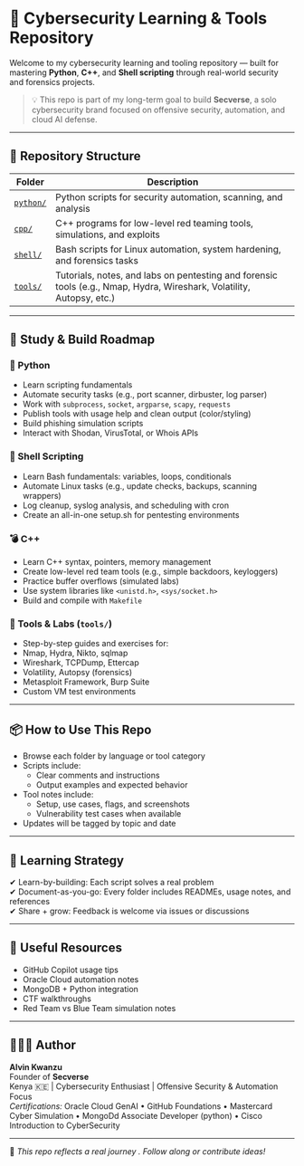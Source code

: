 # 🔐 Cybersecurity Learning & Tools Repository

Welcome to my cybersecurity learning and tooling repository — built for mastering **Python**, **C++**, and **Shell scripting** through real-world security and forensics projects.

> 💡 This repo is part of my long-term goal to build **Secverse**, a solo cybersecurity brand focused on offensive security, automation, and cloud AI defense.

---

## 📁 Repository Structure

| Folder     | Description                                                                 |
|------------|-----------------------------------------------------------------------------|
| [`python/`](python/) | Python scripts for security automation, scanning, and analysis              |
| [`cpp/`](cpp/)       | C++ programs for low-level red teaming tools, simulations, and exploits     |
| [`shell/`](shell/)   | Bash scripts for Linux automation, system hardening, and forensics tasks   |
| [`tools/`](tools/)   | Tutorials, notes, and labs on pentesting and forensic tools (e.g., Nmap, Hydra, Wireshark, Volatility, Autopsy, etc.) |

---

## 🧭 Study & Build Roadmap

### 🐍 Python 
-  Learn scripting fundamentals
-  Automate security tasks (e.g., port scanner, dirbuster, log parser)
-  Work with `subprocess`, `socket`, `argparse`, `scapy`, `requests`
-  Publish tools with usage help and clean output (color/styling)
-  Build phishing simulation scripts
-  Interact with Shodan, VirusTotal, or Whois APIs

### 🐚 Shell Scripting 
-  Learn Bash fundamentals: variables, loops, conditionals
-  Automate Linux tasks (e.g., update checks, backups, scanning wrappers)
-  Log cleanup, syslog analysis, and scheduling with cron
-  Create an all-in-one setup.sh for pentesting environments

### 💣 C++ 
-  Learn C++ syntax, pointers, memory management
-  Create low-level red team tools (e.g., simple backdoors, keyloggers)
-  Practice buffer overflows (simulated labs)
-  Use system libraries like `<unistd.h>`, `<sys/socket.h>`
-  Build and compile with `Makefile`

### 🧪 Tools & Labs (`tools/`)
-  Step-by-step guides and exercises for:
  - Nmap, Hydra, Nikto, sqlmap
  - Wireshark, TCPDump, Ettercap
  - Volatility, Autopsy (forensics)
  - Metasploit Framework, Burp Suite
  - Custom VM test environments

---

## 📦 How to Use This Repo

- Browse each folder by language or tool category
- Scripts include:
  - Clear comments and instructions
  - Output examples and expected behavior
- Tool notes include:
  - Setup, use cases, flags, and screenshots
  - Vulnerability test cases when available
- Updates will be tagged by topic and date

---

## 🧠 Learning Strategy

✔ Learn-by-building: Each script solves a real problem  
✔ Document-as-you-go: Every folder includes READMEs, usage notes, and references  
✔ Share + grow: Feedback is welcome via issues or discussions

---

## 🔗 Useful Resources 

- GitHub Copilot usage tips
- Oracle Cloud automation notes
- MongoDB + Python integration
- CTF walkthroughs
- Red Team vs Blue Team simulation notes

---

## 👨🏽‍💻 Author

**Alvin Kwanzu**  
Founder of **Secverse**  
Kenya 🇰🇪 | Cybersecurity Enthusiast | Offensive Security & Automation Focus  
*Certifications:* Oracle Cloud GenAI • GitHub Foundations • Mastercard Cyber Simulation  • MongoDd Associate Developer (python) • Cisco Introduction to CyberSecurity

---

📌 *This repo reflects a real journey . Follow along or contribute ideas!*  
